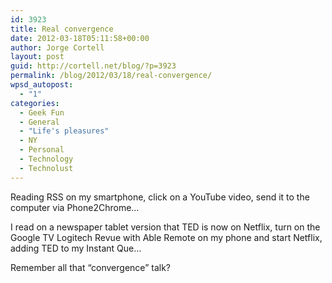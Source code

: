 ```yaml
---
id: 3923
title: Real convergence
date: 2012-03-18T05:11:58+00:00
author: Jorge Cortell
layout: post
guid: http://cortell.net/blog/?p=3923
permalink: /blog/2012/03/18/real-convergence/
wpsd_autopost:
  - "1"
categories:
  - Geek Fun
  - General
  - "Life's pleasures"
  - NY
  - Personal
  - Technology
  - Technolust
---
```

Reading RSS on my smartphone, click on a YouTube video, send it to the computer via Phone2Chrome&#8230;

I read on a newspaper tablet version that TED is now on Netflix, turn on the Google TV Logitech Revue with Able Remote on my phone and start Netflix, adding TED to my Instant Que&#8230;

Remember all that &#8220;convergence&#8221; talk?